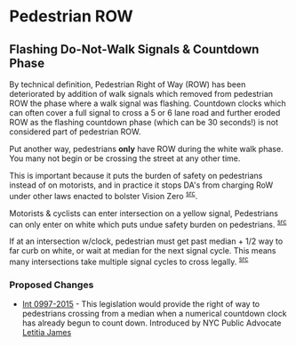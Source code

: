 # Pedestrian ROW

## Flashing Do-Not-Walk Signals & Countdown Phase

By technical definition, Pedestrian Right of Way (ROW) has been deteriorated by addition of walk signals which removed from pedestrian ROW the phase where a walk signal was flashing. Countdown clocks which can often cover a full signal to cross a 5 or 6 lane road and further eroded ROW as the flashing countdown phase (which can be 30 seconds!) is not considered part of pedestrian ROW.

Put another way, pedestrians **only** have ROW during the white walk phase. You many not begin or be crossing the street at any other time.

This is important because it puts the burden of safety on pedestrians instead of on motorists, and in practice it stops DA's from charging RoW under other laws enacted to bolster Vision Zero <sup>[src](https://twitter.com/BicyclesOnly/status/663491830898642944)</sup>.

Motorists & cyclists can enter intersection on a yellow signal, Pedestrians can only enter on white which puts undue safety burden on pedestrians. <sup>[src](https://twitter.com/BicyclesOnly/status/663504156041285633)</a>

If at an intersection w/clock, pedestrian must get past median + 1/2 way to far curb on white, or wait at median for the next signal cycle. This means many intersections take multiple signal cycles to cross legally. <sup>[src](https://twitter.com/BicyclesOnly/status/663507440823046145)</sup>


### Proposed Changes

* [Int 0997-2015](http://legistar.council.nyc.gov/LegislationDetail.aspx?ID=2513767&GUID=A9FE4C8E-FFBC-46D5-B03B-B27234A248A5) - This legislation would provide the right of way to pedestrians crossing from a median when a numerical countdown clock has already begun to count down. Introduced by NYC Public Advocate [Letitia James](https://twitter.com/TishJames) 
